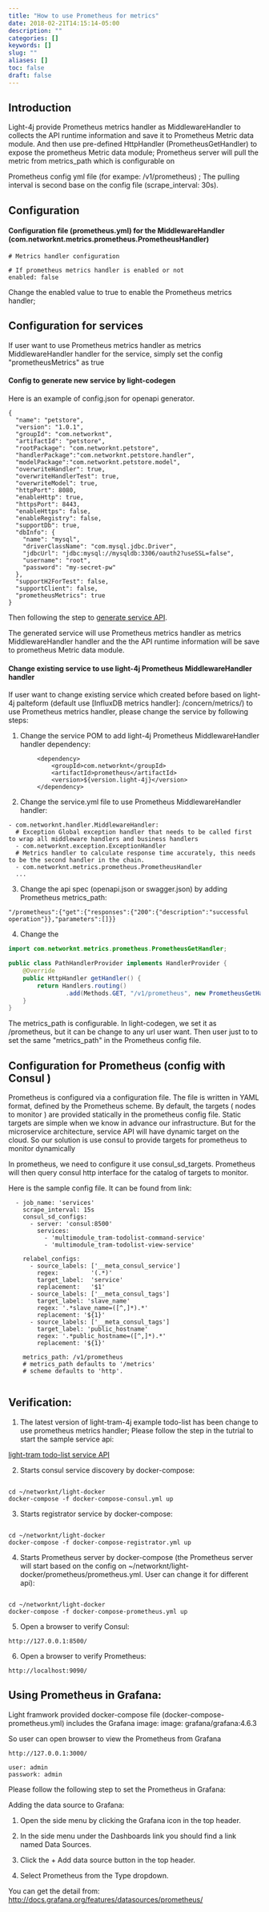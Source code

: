```yaml
---
title: "How to use Prometheus for metrics"
date: 2018-02-21T14:15:14-05:00
description: ""
categories: []
keywords: []
slug: ""
aliases: []
toc: false
draft: false
---
```



## Introduction


Light-4j provide  Prometheus metrics handler as MiddlewareHandler to collects the API runtime information and save it to Prometheus Metric data module. And then use pre-defined HttpHandler (PrometheusGetHandler) to expose the prometheus Metric data module;
Prometheus server will pull the metric from metrics_path which is configurable on

Prometheus config yml file (for exampe: /v1/prometheus) ; The pulling interval is second base on the config file  (scrape_interval: 30s).



## Configuration

#### Configuration file (prometheus.yml) for the MiddlewareHandler (com.networknt.metrics.prometheus.PrometheusHandler)

```
# Metrics handler configuration

# If prometheus metrics handler is enabled or not
enabled: false

```

Change the enabled value to true to enable the Prometheus metrics handler;


## Configuration for services

If user want to use Prometheus metrics handler as metrics MiddlewareHandler handler for the service, simply set the config "prometheusMetrics" as true

#### Config to generate new service by light-codegen

Here is an example of config.json for openapi generator.

```
{
  "name": "petstore",
  "version": "1.0.1",
  "groupId": "com.networknt",
  "artifactId": "petstore",
  "rootPackage": "com.networknt.petstore",
  "handlerPackage":"com.networknt.petstore.handler",
  "modelPackage":"com.networknt.petstore.model",
  "overwriteHandler": true,
  "overwriteHandlerTest": true,
  "overwriteModel": true,
  "httpPort": 8080,
  "enableHttp": true,
  "httpsPort": 8443,
  "enableHttps": false,
  "enableRegistry": false,
  "supportDb": true,
  "dbInfo": {
    "name": "mysql",
    "driverClassName": "com.mysql.jdbc.Driver",
    "jdbcUrl": "jdbc:mysql://mysqldb:3306/oauth2?useSSL=false",
    "username": "root",
    "password": "my-secret-pw"
  },
  "supportH2ForTest": false,
  "supportClient": false,
  "prometheusMetrics": true
}
```

Then following the step to [generate service API][].

The generated service will use Prometheus metrics handler as metrics MiddlewareHandler handler and the the API runtime information will be save to prometheus Metric data module.




#### Change existing service to use light-4j Prometheus  MiddlewareHandler handler


If user want to change existing service which created before based on light-4j palteform (default use  [InfluxDB metrics handler]: /concern/metrics/) to use Prometheus metrics handler, please change the service by following steps:


1.  Change the service POM to add light-4j Prometheus  MiddlewareHandler handler dependency:


```
        <dependency>
            <groupId>com.networknt</groupId>
            <artifactId>prometheus</artifactId>
            <version>${version.light-4j}</version>
        </dependency>

```


2.  Change the service.yml file to use Prometheus  MiddlewareHandler handler:

```
- com.networknt.handler.MiddlewareHandler:
  # Exception Global exception handler that needs to be called first to wrap all middleware handlers and business handlers
  - com.networknt.exception.ExceptionHandler
  # Metrics handler to calculate response time accurately, this needs to be the second handler in the chain.
  - com.networknt.metrics.prometheus.PrometheusHandler
  ...

```


3.  Change the api spec (openapi.json or swagger.json) by adding Prometheus metrics_path:

```
"/prometheus":{"get":{"responses":{"200":{"description":"successful operation"}},"parameters":[]}}
```


4. Change the


```java
import com.networknt.metrics.prometheus.PrometheusGetHandler;

public class PathHandlerProvider implements HandlerProvider {
    @Override
    public HttpHandler getHandler() {
        return Handlers.routing()
                .add(Methods.GET, "/v1/prometheus", new PrometheusGetHandler());
    }
}

```

The metrics_path is configurable. In light-codegen, we set it as /prometheus, but it can be change to any url user want. Then user just to to set the same "metrics_path" in the Prometheus config file.




## Configuration for Prometheus (config with Consul )

Prometheus is configured via a configuration file. The file is written in YAML format, defined by the  Prometheus scheme. By default, the targets ( nodes to monitor ) are provided statically in the prometheus config file. Static targets are simple when we know in advance our infrastructure.
But for the microservice architecture, service API will have dynamic target on the cloud. So our solution is use consul to provide targets for prometheus to monitor dynamically


In prometheus, we need to configure it use consul_sd_targets. Prometheus will then query consul http interface for the catalog of targets to monitor.



Here is the sample config file. It can be found from link:


```
  - job_name: 'services'
    scrape_interval: 15s
    consul_sd_configs:
      - server: 'consul:8500'
        services:
          - 'multimodule_tram-todolist-command-service'
          - 'multimodule_tram-todolist-view-service'

    relabel_configs:
      - source_labels: ['__meta_consul_service']
        regex:         '(.*)'
        target_label:  'service'
        replacement:   '$1'
      - source_labels: ['__meta_consul_tags']
        target_label: 'slave_name'
        regex: '.*slave_name=([^,]*).*'
        replacement: '${1}'
      - source_labels: ['__meta_consul_tags']
        target_label: 'public_hostname'
        regex: '.*public_hostname=([^,]*).*'
        replacement: '${1}'

    metrics_path: /v1/prometheus
    # metrics_path defaults to '/metrics'
    # scheme defaults to 'http'.


```



## Verification:

1. The latest version of light-tram-4j example todo-list has been change to use prometheus metrics handler; Please follow the step in the tutrial to start the sample service api:

[light-tram todo-list service API][]





2. Starts consul service discovery by docker-compose:

 ```

 cd ~/networknt/light-docker
 docker-compose -f docker-compose-consul.yml up

 ```


3. Starts registrator service by docker-compose:

 ```

 cd ~/networknt/light-docker
 docker-compose -f docker-compose-registrator.yml up

 ```


4. Starts Prometheus server by docker-compose (the Prometheus server will start based on the config on ~/networknt/light-docker/prometheus/prometheus.yml. User can change it for different api):

 ```

 cd ~/networknt/light-docker
 docker-compose -f docker-compose-prometheus.yml up

 ```

5. Open a browser to verify Consul:

 ```
http://127.0.0.1:8500/

 ```

6. Open a browser to verify Prometheus:

 ```
http://localhost:9090/

 ```


 [generate service API]: /tutorial/generator/openapi/
 [light-tram todo-list service API]: /tutorial/tram/todo-list/



## Using Prometheus in Grafana:

Light framwork provided docker-compose file (docker-compose-prometheus.yml) includes the Grafana image: image: grafana/grafana:4.6.3

So user can open browser to view  the Prometheus from Grafana


 ```
http://127.0.0.1:3000/

user: admin
passwork: admin

 ```

Please follow the following step to set the Prometheus in Grafana:

Adding the data source to Grafana:


1. Open the side menu by clicking the Grafana icon in the top header.

2. In the side menu under the Dashboards link you should find a link named Data Sources.

3. Click the + Add data source button in the top header.

4. Select Prometheus from the Type dropdown.

You can get the detail from: http://docs.grafana.org/features/datasources/prometheus/
